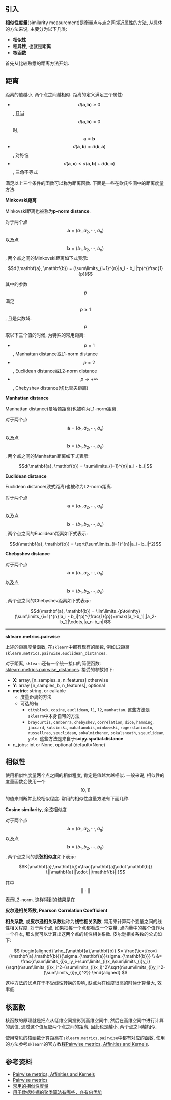 ## 引入

**相似性度量**(similarity measurement)是衡量点与点之间邻近属性的方法, 从具体的方法来说, 主要分为以下几类:

- **相似性**
- **相异性**, 也就是**距离**
- **核函数**

首先从比较熟悉的距离方法开始.

## 距离

距离的值越小, 两个点之间越相似. 距离的定义满足三个属性:

- $$d(\mathbf{a}, \mathbf{b})\ge0$$, 且当$$d(\mathbf{a}, \mathbf{b})=0$$时, $$\mathbf{a} = \mathbf{b}$$
- $$d(\mathbf{a}, \mathbf{b}) = d(\mathbf{b}, \mathbf{a})$$, 对称性
- $$d(\mathbf{a}, \mathbf{c})\le d(\mathbf{a}, \mathbf{b}) + d(\mathbf{b}, \mathbf{c})$$, 三角不等式

满足以上三个条件的函数可以称为距离函数. 下面是一些在欧氏空间中的距离度量方法.

**Minkovski距离**

Minkovski距离也被称为**p-norm distance**.

对于两个点$$\mathbf{a}=(a_1, a_2, \cdots, a_n)$$以及点$$\mathbf{b}=(b_1, b_2, \cdots, b_n)$$, 两个点之间的Minkovski距离如下式表示:

$$d(\mathbf{a}, \mathbf{b}) = (\sum\limits_{i=1}^{n}|a_i - b_i|^p)^{\frac{1}{p}}$$

其中的参数$$p$$满足$$p\ge1$$, 且是实数域. $$p$$取以下三个值的时候, 为特殊的常用距离:

- $$p=1$$, Manhattan distance或L1-norm distance
- $$p=2$$, Euclidean distance或L2-norm distance
- $$p\to +\infty$$, Chebyshev distance(切比雪夫距离)

**Manhattan distance**

Manhattan distance(曼哈顿距离)也被称为L1-norm距离.

对于两个点$$\mathbf{a}=(a_1, a_2, \cdots, a_n)$$以及点$$\mathbf{b}=(b_1, b_2, \cdots, b_n)$$, 两个点之间的Manhattan距离如下式表示:

$$d(\mathbf{a}, \mathbf{b}) = \sum\limits_{i=1}^{n}|a_i - b_i|$$

**Euclidean distance**

Euclidean distance(欧式距离)也被称为L2-norm距离.

对于两个点$$\mathbf{a}=(a_1, a_2, \cdots, a_n)$$以及点$$\mathbf{b}=(b_1, b_2, \cdots, b_n)$$, 两个点之间的Euclidean距离如下式表示:

$$d(\mathbf{a}, \mathbf{b}) = \sqrt{\sum\limits_{i=1}^{n}|a_i - b_i|^2}$$

**Chebyshev distance**

对于两个点$$\mathbf{a}=(a_1, a_2, \cdots, a_n)$$以及点$$\mathbf{b}=(b_1, b_2, \cdots, b_n)$$, 两个点之间的Chebyshev距离如下式表示:

$$d(\mathbf{a}, \mathbf{b}) = \lim\limits_{p\to\infty}(\sum\limits_{i=1}^{n}|a_i - b_i|^p)^{\frac{1}{p}}=\max(|a_1-b_1|,|a_2-b_2|\cdots,|a_n-b_n|)$$

---

**sklearn.metrics.pairwise**

上述的距离度量函数, 在`sklearn`中都有现有的函数, 例如L2距离`sklearn.metrics.pairwise.euclidean_distances`.

对于距离, `sklearn`还有一个统一接口的简便函数: [sklearn.metrics.pairwise_distances](https://scikit-learn.org/stable/modules/generated/sklearn.metrics.pairwise_distances.html#sklearn.metrics.pairwise_distances). 接受的参数如下:

- **X**: array, [n_samples_a, n_features] otherwise
- **Y**: array [n_samples_b, n_features], optional
- **metric**:  string, or callable
  - 度量距离的方法
  - 可选的有
    - `cityblock`, `cosine`, `euclidean`, `l1`, `l2`, `manhattan`. 这些方法是`sklearn`中本身自带的方法
    - `braycurtis`, `canberra`, `chebyshev`, `correlation`, `dice`, `hamming`, `jaccard`, `kulsinski`, `mahalanobis`, `minkowski`, `rogerstanimoto`, `russellrao`, `seuclidean`, `sokalmichener`, `sokalsneath`, `sqeuclidean`, `yule`. 这些方法是来自于**scipy.spatial.distance**
- n_jobs: int or None, optional (default=None)

## 相似性

使用相似性度量两个点之间的相似程度, 肯定是值越大越相似. 一般来说, 相似性的度量函数会使用一个$$[0, 1]$$的值来判断并比较相似程度. 常用的相似性度量方法有下面几种.

**Cosine similarity**, 余弦相似度

对于两个点$$\mathbf{a}=(a_1, a_2, \cdots, a_n)$$以及点$$\mathbf{b}=(b_1, b_2, \cdots, b_n)$$, 两个点之间的**余弦相似度**如下表示:

$$K(\mathbf{a},\mathbf{b})=\frac{\mathbf{a}\cdot \mathbf{b}}{||\mathbf{a}||\cdot ||\mathbf{b}||}$$

其中$$||\cdot||$$表示L2-norm. 这样得到的结果是在

**皮尔逊相关系数, Pearson Correlation Coefficient**

**相关系数**, 或**皮尔逊相关系数**也称为**线性相关系数**. 常用来计算两个变量之间的线性相关程度. 对于两个点, 如果把每一个点都看成一个变量, 点向量中的每个值作为一个样本, 那么就可以计算出这两个点的线性相关系数. 皮尔逊相关系数的公式如下:

$$
\begin{aligned}
    \rho_{\mathbf{a},\mathbf{b}} &= \frac{\text{cov}(\mathbf{a},\mathbf{b})}{\sigma_{\mathbf{a}}\sigma_{\mathbf{b}}} \\
    &= \frac{n\sum\limits_{i}x_iy_i-\sum\limits_{i}x_i\sum\limits_{i}y_i}{\sqrt{n\sum\limits_{i}x_i^2-(\sum\limits_{i}x_i)^2}\sqrt{n\sum\limits_{i}y_i^2-(\sum\limits_{i}y_i)^2}}
\end{aligned}
$$

这种方法的优点在于不受线性转换的影响, 缺点为在维度很高的时候计算量大, 效率低.

## 核函数

核函数的原理就是把点从低维空间投影到高维空间中, 然后在高维空间中进行计算的到值, 通过这个值反应两个点之间的距离, 因此也是越小, 两个点之间越相似.

使用常见的核函数计算距离在`sklearn.metrics.pairwise`中都有对应的函数, 使用的方法参考`sklearn`的官方教程[Pairwise metrics, Affinities and Kernels](https://scikit-learn.org/stable/modules/metrics.html#linear-kernel).

## 参考资料

- [Pairwise metrics, Affinities and Kernels](https://scikit-learn.org/stable/modules/metrics.html#linear-kernel)
- [Pairwise metrics](https://scikit-learn.org/stable/modules/classes.html#pairwise-metrics)
- [常用的相似性度量](https://blog.csdn.net/xholes/article/details/52708854)
- [用于数据挖掘的聚类算法有哪些，各有何优势](https://www.zhihu.com/question/34554321/answer/64372216)
